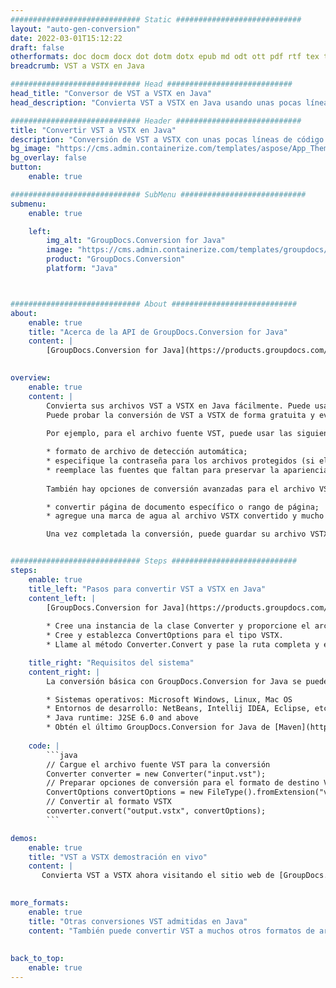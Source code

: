 ```yaml
---
############################# Static ############################
layout: "auto-gen-conversion"
date: 2022-03-01T15:12:22
draft: false
otherformats: doc docm docx dot dotm dotx epub md odt ott pdf rtf tex txt vdx vsdm vsdx vssm vssx vstm vstx vsx vtx xps
breadcrumb: VST a VSTX en Java

############################# Head ############################
head_title: "Conversor de VST a VSTX en Java"
head_description: "Convierta VST a VSTX en Java usando unas pocas líneas de código. Utilice la API de conversión de documentos de GroupDocs para convertir más de 160 formatos de archivo."

############################# Header ############################
title: "Convertir VST a VSTX en Java"
description: "Conversión de VST a VSTX con unas pocas líneas de código Java"
bg_image: "https://cms.admin.containerize.com/templates/aspose/App_Themes/V3/images/bg/header1.png"
bg_overlay: false
button:
    enable: true

############################# SubMenu ############################
submenu:
    enable: true

    left:
        img_alt: "GroupDocs.Conversion for Java"
        image: "https://cms.admin.containerize.com/templates/groupdocs/images/product-logos/90x90-noborder/groupdocs-conversion-java.png"
        product: "GroupDocs.Conversion"
        platform: "Java"



############################# About ############################
about:
    enable: true
    title: "Acerca de la API de GroupDocs.Conversion for Java"
    content: |
        [GroupDocs.Conversion for Java](https://products.groupdocs.com/conversion/java/) se puede usar para convertir Microsoft Word, Excel, PowerPoint, PDF, Visio y otros formatos. GroupDocs.Conversion es una API independiente que es adecuada para sistemas internos y de back-end donde se requiere un alto rendimiento. No depende de ningún software como Microsoft u Open Office.
    

overview:
    enable: true
    content: |
        Convierta sus archivos VST a VSTX en Java fácilmente. Puede usar solo un par de líneas de código Java en cualquier plataforma de su elección, como Windows, Linux, macOS.
        Puede probar la conversión de VST a VSTX de forma gratuita y evaluar la calidad de los resultados de la conversión. Junto con los escenarios de conversión de archivos simples, puede probar opciones más avanzadas para cargar el archivo de origen VST y para guardar el resultado de salida VSTX. 
        
        Por ejemplo, para el archivo fuente VST, puede usar las siguientes opciones de carga:

        * formato de archivo de detección automática;
        * especifique la contraseña para los archivos protegidos (si el formato de archivo lo admite);
        * reemplace las fuentes que faltan para preservar la apariencia del documento.
        
        También hay opciones de conversión avanzadas para el archivo VSTX:

        * convertir página de documento específico o rango de página;
        * agregue una marca de agua al archivo VSTX convertido y mucho más.

        Una vez completada la conversión, puede guardar su archivo VSTX en la ruta del archivo local o en cualquier almacenamiento de terceros como FTP, Amazon S3, Google Drive, Dropbox, etc. Tenga en cuenta que para convertir VST a VSTX no es necesario instalar ningún software adicional, como MS Office, Open Office, Adobe Acrobat Reader, etc.


############################# Steps ############################
steps:
    enable: true
    title_left: "Pasos para convertir VST a VSTX en Java"
    content_left: |
        [GroupDocs.Conversion for Java](https://products.groupdocs.com/conversion/java/) facilita a los desarrolladores convertir un archivo VST a VSTX con unas pocas líneas de código.
        
        * Cree una instancia de la clase Converter y proporcione el archivo VST con la ruta completa
        * Cree y establezca ConvertOptions para el tipo VSTX.
        * Llame al método Converter.Convert y pase la ruta completa y el formato (VSTX) como parámetro

    title_right: "Requisitos del sistema"
    content_right: |
        La conversión básica con GroupDocs.Conversion for Java se puede realizar en unos pocos pasos simples. Nuestras API son compatibles con todas las principales plataformas y sistemas operativos. Antes de ejecutar el código a continuación, asegúrese de tener instalados los siguientes requisitos previos en su sistema.

        * Sistemas operativos: Microsoft Windows, Linux, Mac OS
        * Entornos de desarrollo: NetBeans, Intellij IDEA, Eclipse, etc.
        * Java runtime: J2SE 6.0 and above
        * Obtén el último GroupDocs.Conversion for Java de [Maven](https://repository.groupdocs.com/webapp/#/artifacts/browse/tree/General/repo/com/groupdocs/groupdocs-conversion)
         
    code: |
        ```java    
        // Cargue el archivo fuente VST para la conversión
        Converter converter = new Converter("input.vst");
        // Preparar opciones de conversión para el formato de destino VSTX
        ConvertOptions convertOptions = new FileType().fromExtension("vstx").getConvertOptions();
        // Convertir al formato VSTX
        converter.convert("output.vstx", convertOptions);
        ```

demos:
    enable: true
    title: "VST a VSTX demostración en vivo"
    content: |
       Convierta VST a VSTX ahora visitando el sitio web de [GroupDocs.Conversion App](https://products.groupdocs.app/conversion/family). La demostración en línea tiene las siguientes ventajas
          

more_formats:
    enable: true
    title: "Otras conversiones VST admitidas en Java"
    content: "También puede convertir VST a muchos otros formatos de archivo. Consulte la lista a continuación."
       
       
back_to_top:
    enable: true
---
```

